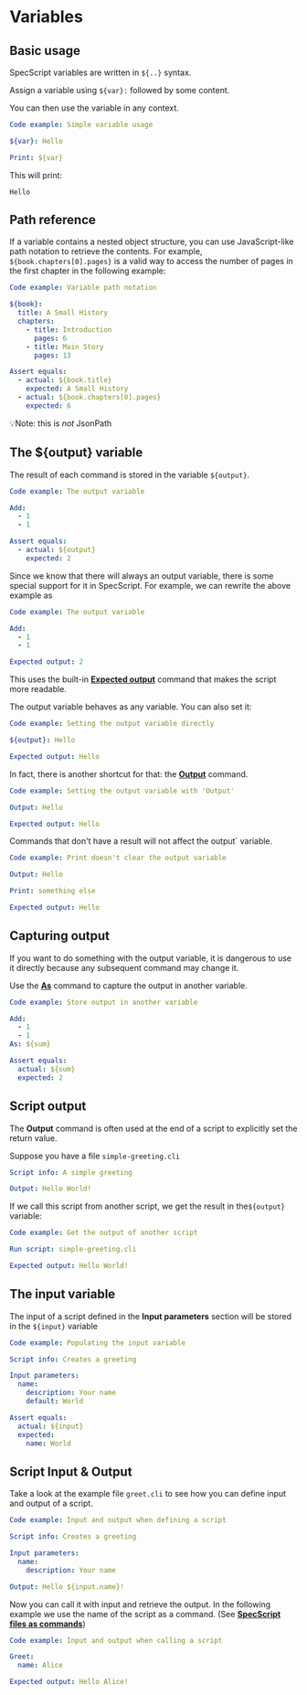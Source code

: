 # Variables

## Basic usage

SpecScript variables are written in `${..}` syntax.

Assign a variable using `${var}:` followed by some content.

You can then use the variable in any context.

```yaml specscript
Code example: Simple variable usage

${var}: Hello

Print: ${var}
```

This will print:

```script output
Hello
```

<!-- TODO add support for 'script output' in tests -->

## Path reference

If a variable contains a nested object structure, you can use JavaScript-like path notation to retrieve the contents.
For example, `${book.chapters[0].pages}` is a valid way to access the number of pages in the first chapter in the
following example:

```yaml specscript
Code example: Variable path notation

${book}:
  title: A Small History
  chapters:
    - title: Introduction
      pages: 6
    - title: Main Story
      pages: 13

Assert equals:
  - actual: ${book.title}
    expected: A Small History
  - actual: ${book.chapters[0].pages}
    expected: 6
```

💡Note: this is _not_ JsonPath

## The ${output} variable

The result of each command is stored in the variable `${output}`.

```yaml specscript
Code example: The output variable

Add:
  - 1
  - 1

Assert equals:
  - actual: ${output}
    expected: 2
```

Since we know that there will always an output variable, there is some special support for it in SpecScript. For example,
we can rewrite the above example as

```yaml specscript
Code example: The output variable

Add:
  - 1
  - 1

Expected output: 2
```

This uses the built-in **[Expected output](../commands/core/testing/Expected%20output.spec.md)** command that makes
the script more readable.

The output variable behaves as any variable. You can also set it:

```yaml specscript
Code example: Setting the output variable directly

${output}: Hello

Expected output: Hello
```

In fact, there is another shortcut for that: the **[Output](../commands/core/variables/Output.spec.md)** command.

```yaml specscript
Code example: Setting the output variable with 'Output'

Output: Hello

Expected output: Hello
```

Commands that don't have a result will not affect the output` variable.

```yaml specscript
Code example: Print doesn't clear the output variable

Output: Hello

Print: something else

Expected output: Hello
```

## Capturing output

If you want to do something with the output variable, it is dangerous to use it directly because any subsequent command
may change it.

Use the **[As](../commands/core/variables/As.spec.md)** command to capture the output in another variable.

```yaml specscript
Code example: Store output in another variable

Add:
  - 1
  - 1
As: ${sum}

Assert equals:
  actual: ${sum}
  expected: 2
```

## Script output

The **Output** command is often used at the end of a script to explicitly set the return value.

Suppose you have a file `simple-greeting.cli`

```yaml file=simple-greeting.cli
Script info: A simple greeting

Output: Hello World!
```

If we call this script from another script, we get the result in the`${output}` variable:

```yaml specscript
Code example: Get the output of another script

Run script: simple-greeting.cli

Expected output: Hello World!
```

## The input variable

The input of a script defined in the **Input parameters** section will be stored in the `${input}` variable

```yaml specscript
Code example: Populating the input variable

Script info: Creates a greeting

Input parameters:
  name:
    description: Your name
    default: World

Assert equals:
  actual: ${input}
  expected:
    name: World
```

## Script Input & Output

Take a look at the example file `greet.cli` to see how you can define input and output of a script.

```yaml file=greet.cli
Code example: Input and output when defining a script

Script info: Creates a greeting

Input parameters:
  name:
    description: Your name

Output: Hello ${input.name}!
```

Now you can call it with input and retrieve the output. In the following example we use the name of the script as a
command. (See **[SpecScript files as commands](../commands/core/files/SpecScript%20files%20as%20commands.spec.md)**)

```yaml specscript
Code example: Input and output when calling a script

Greet:
  name: Alice

Expected output: Hello Alice!
```